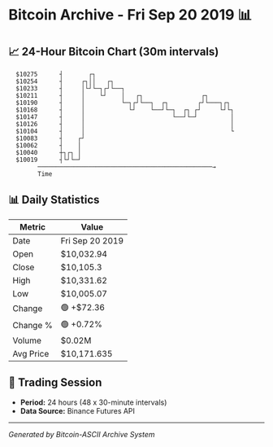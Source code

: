 # Bitcoin Archive - Fri Sep 20 2019 📊

## 📈 24-Hour Bitcoin Chart (30m intervals)

```
  $10275      ┤       ┌┐                                       
  $10254      ┤     ┌┐││   ┌┐                                  
  $10233      ┤     │└┘└─┐┌┘└──┐                               
  $10211      ┤     │    └┘    │   ┌┐                ┌┐        
  $10190      ┤     │          └─┐┌┘└──┐  ┌┐        ┌┘└───┐┌┐  
  $10168      ┤     │            └┘    └──┘└─┐  ┌┐ ┌┘     └┘└┐ 
  $10147      ┤     │                        └──┘└─┘         │ 
  $10126      ┤     │                                        │ 
  $10104      ┤     │                                        └ 
  $10083      ┤    ┌┘                                          
  $10062      ┤    │                                           
  $10040      ┼┐┌┐ │                                           
  $10019      ┤└┘└─┘                                           
        ────────────────────────────────────────────────→
        Time
```

## 📊 Daily Statistics

| Metric | Value |
|--------|-------|
| Date | Fri Sep 20 2019 |
| Open | $10,032.94 |
| Close | $10,105.3 |
| High | $10,331.62 |
| Low | $10,005.07 |
| Change | 🟢 +$72.36 |
| Change % | 🟢 +0.72% |
| Volume | $0.02M |
| Avg Price | $10,171.635 |

## 📅 Trading Session

- **Period:** 24 hours (48 x 30-minute intervals)
- **Data Source:** Binance Futures API

---
*Generated by Bitcoin-ASCII Archive System*
